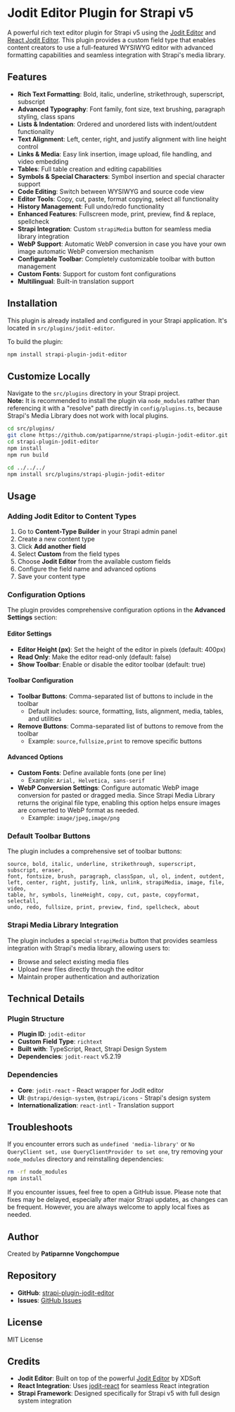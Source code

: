 # Jodit Editor Plugin for Strapi v5

A powerful rich text editor plugin for Strapi v5 using the [Jodit Editor](https://xdsoft.net/jodit/docs/index.html) and [React Jodit Editor](https://github.com/jodit/jodit-react). This plugin provides a custom field type that enables content creators to use a full-featured WYSIWYG editor with advanced formatting capabilities and seamless integration with Strapi's media library.

## Features

- **Rich Text Formatting**: Bold, italic, underline, strikethrough, superscript, subscript
- **Advanced Typography**: Font family, font size, text brushing, paragraph styling, class spans
- **Lists & Indentation**: Ordered and unordered lists with indent/outdent functionality
- **Text Alignment**: Left, center, right, and justify alignment with line height control
- **Links & Media**: Easy link insertion, image upload, file handling, and video embedding
- **Tables**: Full table creation and editing capabilities
- **Symbols & Special Characters**: Symbol insertion and special character support
- **Code Editing**: Switch between WYSIWYG and source code view
- **Editor Tools**: Copy, cut, paste, format copying, select all functionality
- **History Management**: Full undo/redo functionality
- **Enhanced Features**: Fullscreen mode, print, preview, find & replace, spellcheck
- **Strapi Integration**: Custom `strapiMedia` button for seamless media library integration
- **WebP Support**: Automatic WebP conversion in case you have your own image automatic WebP conversion mechanism
- **Configurable Toolbar**: Completely customizable toolbar with button management
- **Custom Fonts**: Support for custom font configurations
- **Multilingual**: Built-in translation support

## Installation

This plugin is already installed and configured in your Strapi application. It's located in `src/plugins/jodit-editor`.

To build the plugin:
```bash
npm install strapi-plugin-jodit-editor
```

## Customize Locally

Navigate to the `src/plugins` directory in your Strapi project.  
**Note:** It is recommended to install the plugin via `node_modules` rather than referencing it with a "resolve" path directly in `config/plugins.ts`, because Strapi's Media Library does not work with local plugins.

```bash
cd src/plugins/
git clone https://github.com/patiparnne/strapi-plugin-jodit-editor.git
cd strapi-plugin-jodit-editor
npm install
npm run build

cd ../../../
npm install src/plugins/strapi-plugin-jodit-editor
```

## Usage

### Adding Jodit Editor to Content Types

1. Go to **Content-Type Builder** in your Strapi admin panel
2. Create a new content type
3. Click **Add another field**
4. Select **Custom** from the field types
5. Choose **Jodit Editor** from the available custom fields
6. Configure the field name and advanced options
7. Save your content type

### Configuration Options

The plugin provides comprehensive configuration options in the **Advanced Settings** section:

#### Editor Settings

- **Editor Height (px)**: Set the height of the editor in pixels (default: 400px)
- **Read Only**: Make the editor read-only (default: false)
- **Show Toolbar**: Enable or disable the editor toolbar (default: true)

#### Toolbar Configuration

- **Toolbar Buttons**: Comma-separated list of buttons to include in the toolbar
  - Default includes: source, formatting, lists, alignment, media, tables, and utilities
- **Remove Buttons**: Comma-separated list of buttons to remove from the toolbar
  - Example: `source,fullsize,print` to remove specific buttons

#### Advanced Options

- **Custom Fonts**: Define available fonts (one per line)
  - Example: `Arial, Helvetica, sans-serif`
- **WebP Conversion Settings**: Configure automatic WebP image conversion for pasted or dragged media. Since Strapi Media Library returns the original file type, enabling this option helps ensure images are converted to WebP format as needed.
  - Example: `image/jpeg,image/png`

### Default Toolbar Buttons

The plugin includes a comprehensive set of toolbar buttons:

```
source, bold, italic, underline, strikethrough, superscript, subscript, eraser, 
font, fontsize, brush, paragraph, classSpan, ul, ol, indent, outdent, 
left, center, right, justify, link, unlink, strapiMedia, image, file, video, 
table, hr, symbols, lineHeight, copy, cut, paste, copyformat, selectall, 
undo, redo, fullsize, print, preview, find, spellcheck, about
```

### Strapi Media Library Integration

The plugin includes a special `strapiMedia` button that provides seamless integration with Strapi's media library, allowing users to:
- Browse and select existing media files
- Upload new files directly through the editor
- Maintain proper authentication and authorization

## Technical Details

### Plugin Structure

- **Plugin ID**: `jodit-editor`
- **Custom Field Type**: `richtext`
- **Built with**: TypeScript, React, Strapi Design System
- **Dependencies**: `jodit-react` v5.2.19

### Dependencies

- **Core**: `jodit-react` - React wrapper for Jodit editor
- **UI**: `@strapi/design-system`, `@strapi/icons` - Strapi's design system
- **Internationalization**: `react-intl` - Translation support

## Troubleshoots

If you encounter errors such as `undefined 'media-library'` or `No QueryClient set, use QueryClientProvider to set one`, try removing your `node_modules` directory and reinstalling dependencies:

```bash
rm -rf node_modules
npm install
```
If you encounter issues, feel free to open a GitHub issue. Please note that fixes may be delayed, especially after major Strapi updates, as changes can be frequent. However, you are always welcome to apply local fixes as needed.


## Author

Created by **Patiparnne Vongchompue**

## Repository

- **GitHub**: [strapi-plugin-jodit-editor](https://github.com/patiparnne/strapi-plugin-jodit-editor)
- **Issues**: [GitHub Issues](https://github.com/patiparnne/strapi-plugin-jodit-editor/issues)

## License

MIT License

## Credits

- **Jodit Editor**: Built on top of the powerful [Jodit Editor](https://xdsoft.net/jodit/docs/index.html) by XDSoft
- **React Integration**: Uses [jodit-react](https://github.com/jodit/jodit-react) for seamless React integration
- **Strapi Framework**: Designed specifically for Strapi v5 with full design system integration
